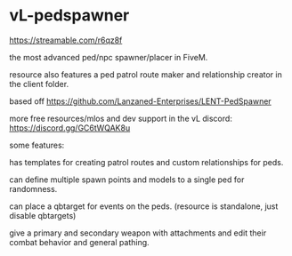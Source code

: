 # vL-pedspawner

https://streamable.com/r6qz8f

the most advanced ped/npc spawner/placer in FiveM. 

resource also features a ped patrol route maker and relationship creator in the client folder.

based off https://github.com/Lanzaned-Enterprises/LENT-PedSpawner

more free resources/mlos and dev support in the vL discord: https://discord.gg/GC6tWQAK8u



some features:

has templates for creating patrol routes and custom relationships for peds.

can define multiple spawn points and models to a single ped for randomness.

can place a qbtarget for events on the peds. 
(resource is standalone, just disable qbtargets)

give a primary and secondary weapon with attachments and edit their combat behavior and general pathing.
